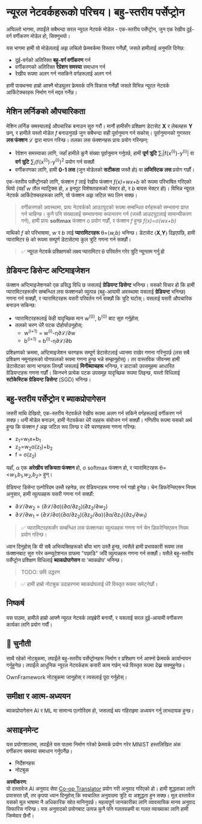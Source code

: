 <!--
CO_OP_TRANSLATOR_METADATA:
{
  "original_hash": "df98b2c59f87d8543135301e87969f70",
  "translation_date": "2025-07-09T16:44:27+00:00",
  "source_file": "15-rag-and-vector-databases/data/own_framework.md",
  "language_code": "ne"
}
-->
# न्यूरल नेटवर्कहरूको परिचय। बहु-स्तरीय पर्सेप्ट्रोन

अघिल्लो भागमा, तपाईंले सबैभन्दा सरल न्यूरल नेटवर्क मोडेल - एक-स्तरीय पर्सेप्ट्रोन, जुन एक रेखीय दुई-वर्ग वर्गीकरण मोडेल हो, सिक्नुभयो।

यस भागमा हामी यो मोडेललाई अझ लचिलो फ्रेमवर्कमा विस्तार गर्नेछौं, जसले हामीलाई अनुमति दिनेछ:

* दुई-वर्गको अतिरिक्त **बहु-वर्ग वर्गीकरण** गर्न
* वर्गीकरणको अतिरिक्त **रेग्रेशन समस्या** समाधान गर्न
* रेखीय रूपमा अलग गर्न नसकिने वर्गहरूलाई अलग गर्न

हामी पायथनमा हाम्रो आफ्नै मोड्युलर फ्रेमवर्क पनि विकास गर्नेछौं जसले विभिन्न न्यूरल नेटवर्क आर्किटेक्चरहरू निर्माण गर्न मद्दत गर्नेछ।

## मेशिन लर्निङको औपचारिकता

मेशिन लर्निङ समस्यालाई औपचारिक बनाउन सुरु गरौं। मानौं हामीसँग प्रशिक्षण डेटासेट **X** र लेबलहरू **Y** छन्, र हामीले यस्तो मोडेल *f* बनाउनुपर्छ जुन सबैभन्दा सही पूर्वानुमान गर्न सकोस्। पूर्वानुमानको गुणस्तर **लस फंक्शन** ℒ द्वारा मापन गरिन्छ। तलका लस फंक्शनहरू प्रायः प्रयोग गरिन्छन्:

* रेग्रेशन समस्याका लागि, जहाँ हामीले कुनै संख्या पूर्वानुमान गर्नुपर्छ, हामी **पूर्ण त्रुटि** ∑<sub>i</sub>|f(x<sup>(i)</sup>)-y<sup>(i)</sup>| वा **वर्ग त्रुटि** ∑<sub>i</sub>(f(x<sup>(i)</sup>)-y<sup>(i)</sup>)<sup>2</sup> प्रयोग गर्न सक्छौं
* वर्गीकरणका लागि, हामी **0-1 लस** (जुन मोडेलको **सटीकता** जस्तै हो) वा **लजिस्टिक लस** प्रयोग गर्छौं।

एक-स्तरीय पर्सेप्ट्रोनको लागि, फंक्शन *f* लाई रेखीय फंक्शन *f(x)=wx+b* को रूपमा परिभाषित गरिएको थियो (यहाँ *w* तौल म्याट्रिक्स हो, *x* इनपुट विशेषताहरूको भेक्टर हो, र *b* बायस भेक्टर हो)। विभिन्न न्यूरल नेटवर्क आर्किटेक्चरहरूका लागि, यो फंक्शन अझ जटिल रूप लिन सक्छ।

> वर्गीकरणको अवस्थामा, प्रायः नेटवर्कको आउटपुटको रूपमा सम्बन्धित वर्गहरूको सम्भावना प्राप्त गर्न चाहिन्छ। कुनै पनि संख्यालाई सम्भावनामा रूपान्तरण गर्न (जस्तै आउटपुटलाई सामान्यीकरण गर्न), हामी प्रायः **softmax** फंक्शन σ प्रयोग गर्छौं, र फंक्शन *f* हुन्छ *f(x)=σ(wx+b)*

माथिको *f* को परिभाषामा, *w* र *b* लाई **प्यारामिटरहरू** θ=⟨*w,b*⟩ भनिन्छ। डेटासेट ⟨**X**,**Y**⟩ दिइएपछि, हामी प्यारामिटर θ को रूपमा सम्पूर्ण डेटासेटमा कुल त्रुटि गणना गर्न सक्छौं।

> ✅ **न्यूरल नेटवर्क प्रशिक्षणको लक्ष्य प्यारामिटर θ परिवर्तन गरेर त्रुटि न्यूनतम गर्नु हो**

## ग्रेडियन्ट डिसेन्ट अप्टिमाइजेशन

फंक्शन अप्टिमाइजेशनको एक प्रसिद्ध विधि छ जसलाई **ग्रेडियन्ट डिसेन्ट** भनिन्छ। यसको विचार हो कि हामी प्यारामिटरहरूसँग सम्बन्धित लस फंक्शनको व्युत्पन्न (बहु-आयामी अवस्थामा यसलाई **ग्रेडियन्ट** भनिन्छ) गणना गर्न सक्छौं, र प्यारामिटरहरू यसरी परिवर्तन गर्न सक्छौं कि त्रुटि घटोस्। यसलाई यसरी औपचारिक बनाउन सकिन्छ:

* प्यारामिटरहरूलाई केही यादृच्छिक मान w<sup>(0)</sup>, b<sup>(0)</sup> बाट सुरु गर्नुहोस्
* तलको चरण धेरै पटक दोहोर्याउनुहोस्:
    - w<sup>(i+1)</sup> = w<sup>(i)</sup>-η∂ℒ/∂w
    - b<sup>(i+1)</sup> = b<sup>(i)</sup>-η∂ℒ/∂b

प्रशिक्षणको क्रममा, अप्टिमाइजेशन चरणहरू सम्पूर्ण डेटासेटलाई ध्यानमा राखेर गणना गरिनुपर्छ (लस सबै प्रशिक्षण नमूनाहरूको योगफलको रूपमा गणना हुन्छ भन्ने सम्झनुहोस्)। तर वास्तविक जीवनमा हामी डेटासेटका साना भागहरू लिन्छौं जसलाई **मिनीब्याचहरू** भनिन्छ, र डाटाको उपसमूहमा आधारित ग्रेडियन्टहरू गणना गर्छौं। किनभने प्रत्येक पटक उपसमूह यादृच्छिक रूपमा लिइन्छ, यस्तो विधिलाई **स्टोकेस्टिक ग्रेडियन्ट डिसेन्ट** (SGD) भनिन्छ।

## बहु-स्तरीय पर्सेप्ट्रोन र ब्याकप्रोपागेसन

जसरी माथि देखियो, एक-स्तरीय नेटवर्कले रेखीय रूपमा अलग गर्न सकिने वर्गहरूलाई वर्गीकरण गर्न सक्छ। धनी मोडेल बनाउन, हामी नेटवर्कका धेरै तहहरू संयोजन गर्न सक्छौं। गणितीय रूपमा यसको अर्थ हुन्छ कि फंक्शन *f* अझ जटिल रूप लिन्छ र धेरै चरणहरूमा गणना गरिन्छ:
* z<sub>1</sub>=w<sub>1</sub>x+b<sub>1</sub>
* z<sub>2</sub>=w<sub>2</sub>α(z<sub>1</sub>)+b<sub>2</sub>
* f = σ(z<sub>2</sub>)

यहाँ, α एक **अरेखीय सक्रियता फंक्शन** हो, σ softmax फंक्शन हो, र प्यारामिटरहरू θ=<*w<sub>1</sub>,b<sub>1</sub>,w<sub>2</sub>,b<sub>2</sub>*> हुन्।

ग्रेडियन्ट डिसेन्ट एल्गोरिदम उस्तै रहनेछ, तर ग्रेडियन्टहरू गणना गर्न गाह्रो हुनेछ। चेन डिफरेन्सिएसन नियम अनुसार, हामी व्युत्पन्नहरू यसरी गणना गर्न सक्छौं:

* ∂ℒ/∂w<sub>2</sub> = (∂ℒ/∂σ)(∂σ/∂z<sub>2</sub>)(∂z<sub>2</sub>/∂w<sub>2</sub>)
* ∂ℒ/∂w<sub>1</sub> = (∂ℒ/∂σ)(∂σ/∂z<sub>2</sub>)(∂z<sub>2</sub>/∂α)(∂α/∂z<sub>1</sub>)(∂z<sub>1</sub>/∂w<sub>1</sub>)

> ✅ प्यारामिटरहरूसँग सम्बन्धित लस फंक्शनका व्युत्पन्नहरू गणना गर्न चेन डिफरेन्सिएसन नियम प्रयोग गरिन्छ।

ध्यान दिनुहोस् कि यी सबै अभिव्यक्तिहरूको बाँया भाग उस्तै हुन्छ, त्यसैले हामी प्रभावकारी रूपमा लस फंक्शनबाट सुरु गरेर कम्प्युटेशनल ग्राफमा "पछाडि" जाँदै व्युत्पन्नहरू गणना गर्न सक्छौं। यसैले बहु-स्तरीय पर्सेप्ट्रोन प्रशिक्षण विधिलाई **ब्याकप्रोपागेसन** वा 'ब्याकप्रोप' भनिन्छ।

> TODO: छवि उद्धरण

> ✅ हामी हाम्रो नोटबुक उदाहरणमा ब्याकप्रोपलाई धेरै विस्तृत रूपमा समेट्नेछौं।

## निष्कर्ष

यस पाठमा, हामीले हाम्रो आफ्नै न्यूरल नेटवर्क लाइब्रेरी बनायौं, र यसलाई सरल दुई-आयामी वर्गीकरण कार्यका लागि प्रयोग गर्यौं।

## 🚀 चुनौती

साथै रहेको नोटबुकमा, तपाईंले बहु-स्तरीय पर्सेप्ट्रोनहरू निर्माण र प्रशिक्षण गर्न आफ्नो फ्रेमवर्क कार्यान्वयन गर्नुहुनेछ। तपाईंले आधुनिक न्यूरल नेटवर्कहरू कसरी काम गर्छन् भन्ने विस्तृत रूपमा देख्न सक्नुहुनेछ।

OwnFramework नोटबुकमा जानुहोस् र त्यसलाई पूरा गर्नुहोस्।

## समीक्षा र आत्म-अध्ययन

ब्याकप्रोपागेसन AI र ML मा सामान्य एल्गोरिदम हो, जसलाई थप गहिराइमा अध्ययन गर्नु लाभदायक हुन्छ।

## असाइनमेन्ट

यस प्रयोगशालामा, तपाईंले यस पाठमा निर्माण गरेको फ्रेमवर्क प्रयोग गरेर MNIST हस्तलिखित अंक वर्गीकरण समस्या समाधान गर्नुपर्नेछ।

* निर्देशनहरू
* नोटबुक

**अस्वीकरण**:  
यो दस्तावेज AI अनुवाद सेवा [Co-op Translator](https://github.com/Azure/co-op-translator) प्रयोग गरी अनुवाद गरिएको हो। हामी शुद्धताका लागि प्रयासरत छौं, तर कृपया ध्यान दिनुहोस् कि स्वचालित अनुवादमा त्रुटि वा अशुद्धता हुन सक्छ। मूल दस्तावेज यसको मूल भाषामा नै अधिकारिक स्रोत मानिनुपर्छ। महत्वपूर्ण जानकारीका लागि व्यावसायिक मानव अनुवाद सिफारिस गरिन्छ। यस अनुवादको प्रयोगबाट उत्पन्न कुनै पनि गलतफहमी वा गलत व्याख्याका लागि हामी जिम्मेवार छैनौं।